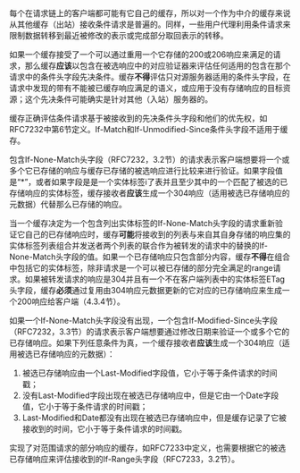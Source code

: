 每个在请求链上的客户端都可能有它自己的缓存，所以对一个作为中介的缓存来说从其他缓存（出站）接收条件请求是普遍的。同样，一些用户代理利用条件请求来限制数据转移到最近被修改的表示或完成部分取回表示的转移。

如果一个缓存接受了一个可以通过重用一个它存储的200或206响应来满足的请求，那么缓存**应该**以包含在被选响应中的对应验证器来评估任何适用的包含在那个请求中的条件头字段先决条件。缓存**不得**评估只对源服务器适用的条件头字段，在请求中发现的带有不能被已缓存响应满足的语义，或应用于没有存储响应的目标资源；这个先决条件可能确实是针对其他（入站）服务器的。

缓存正确评估条件请求基于被接收到的先决条件头字段和他们的优先权，如RFC7232中第6节定义。If-Match和If-Unmodified-Since条件头字段不适用于缓存。

包含If-None-Match头字段（RFC7232，3.2节）的请求表示客户端想要将一个或多个它已存储的响应与缓存已存储的被选响应进行比较来进行验证。如果字段值是“*”，或者如果字段是是一个实体标签i了表并且至少其中的一个匹配了被选的已存储响应的实体标签，缓存接收者**应该**生成一个304响应（适用被选已存储响应的元数据）代替那么已存储的响应。

当一个缓存决定为一个包含列出实体标签的If-None-Match头字段的请求重新验证它自己的已存储响应时，缓存**可能**将接收到的列表与来自其自身存储的响应集的实体标签列表组合并发送者两个列表的联合作为被转发的请求中的替换的If-None-Match头字段的值。如果一个已存储响应只包含部分内容，缓存**不得**在组合中包括它的实体标签，除非请求是一个可以被已存储的部分完全满足的range请求。如果被转发请求的响应是304并且有一个不在客户端列表中的实体标签ETag头字段，缓存**必须**通过复用由304响应元数据更新的它对应的已存储响应来生成一个200响应给客户端（4.3.4节）。

如果一个If-None-Match头字段没有出现，一个包含If-Modified-Since头字段（RFC7232，3.3节）的请求表示客户端想要通过修改日期来验证一个或多个它的已存储响应。如果下列任意条件为真，一个缓存接收者**应该**生成一个304响应（适用被选已存储响应的元数据）：

1. 被选已存储响应由一个Last-Modified字段值，它小于等于条件请求的时间戳；
2. 没有Last-Modified字段出现在被选已存储响应中，但是它由一个Date字段值，它小于等于条件请求的时间戳；
3. Last-Modified和Date都没有出现在被选已存储响应中，但是缓存记录了它被接收到的时间，它小于等于条件请求的时间戳。

实现了对范围请求的部分响应的缓存，如RFC7233中定义，也需要根据它的被选已存储响应来评估接收到的If-Range头字段（RFC7233，3.2节）。